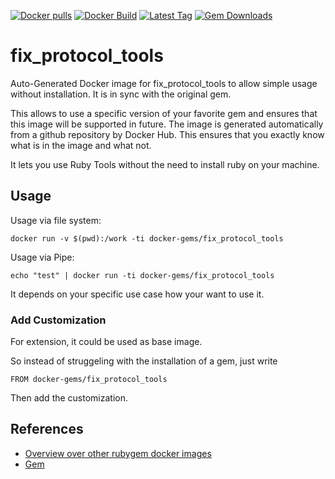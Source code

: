 [![Docker pulls](https://img.shields.io/docker/pulls/rubygem/fix_protocol_tools.svg)](https://hub.docker.com/r/rubygem/fix_protocol_tools/)
[![Docker Build](https://img.shields.io/docker/automated/rubygem/fix_protocol_tools.svg)](https://hub.docker.com/r/rubygem/fix_protocol_tools/)
[![Latest Tag](https://img.shields.io/github/tag/docker-rubygem/fix_protocol_tools.svg)](https://hub.docker.com/r/rubygem/fix_protocol_tools/)
[![Gem Downloads](https://img.shields.io/gem/dt/fix_protocol_tools.svg)](https://rubygems.org/gems/fix_protocol_tools/)
# fix_protocol_tools

Auto-Generated Docker image for fix_protocol_tools to allow simple usage without installation.
It is in sync with the original gem.

This allows to use a specific version of your favorite gem and ensures that this image will be supported in future.
The image is generated automatically from a github repository by Docker Hub.
This ensures that you exactly know what is in the image and what not.

It lets you use Ruby Tools without the need to install ruby on your machine.

## Usage

Usage via file system:

`docker run -v $(pwd):/work -ti docker-gems/fix_protocol_tools`

Usage via Pipe:

`echo "test" | docker run -ti docker-gems/fix_protocol_tools`

It depends on your specific use case how your want to use it.

### Add Customization

For extension, it could be used as base image.

So instead of struggeling with the installation of a gem, just write

`FROM docker-gems/fix_protocol_tools`

Then add the customization.

## References

 - [Overview over other rubygem docker images](https://github.com/thinkbot/docker-rubygem)
 - [Gem](https://rubygems.org/gems/fix_protocol_tools/)
